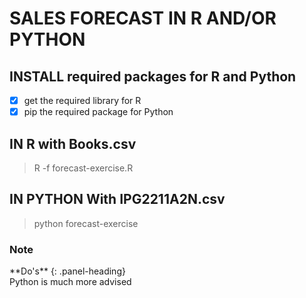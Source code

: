 # SALES FORECAST IN R AND/OR PYTHON

## INSTALL required packages for R and Python

- [x] get the required library for R
- [x] pip the required package for Python

## IN R with Books.csv

> R -f forecast-exercise.R

## IN PYTHON With IPG2211A2N.csv

> python forecast-exercise

### Note

<div class="panel panel-success">
**Do's**
{: .panel-heading}
<div class="panel-body">
        Python is much more advised
</div>
</div>
